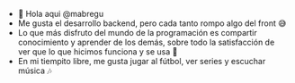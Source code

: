 - 🖖 Hola aqui @mabregu
- Me gusta el desarrollo backend, pero cada tanto rompo algo del front 😅
- Lo que más disfruto del mundo de la programación es compartir conocimiento y aprender de los demás, sobre todo la satisfacción de ver que lo que hicimos funciona y se usa 🥳
- En mi tiempito libre, me gusta jugar al fútbol, ver series y escuchar música 🎶
